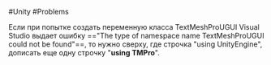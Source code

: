 #Unity  #Problems

Если при попытке создать переменную класса TextMeshProUGUI Visual Studio выдает ошибку =="The type of namespace name TextMeshProUGUI could not be found"==, то нужно сверху, где строчка "using UnityEngine", дописать еще одну строчку "**using TMPro**".